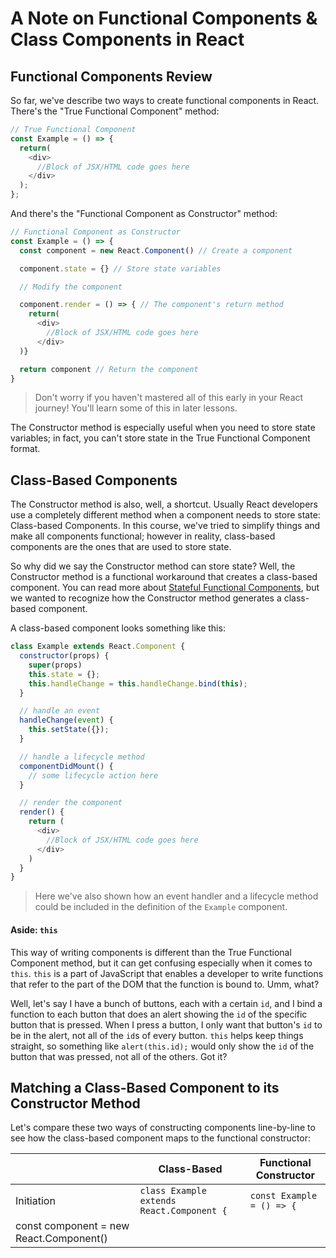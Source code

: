 # A Note on Functional Components & Class Components in React

## Functional Components Review

So far, we've describe two ways to create functional components in React. There's the "True Functional Component" method:

```javascript
// True Functional Component
const Example = () => {
  return(
    <div>
      //Block of JSX/HTML code goes here
    </div>
  );
};
```

And there's the "Functional Component as Constructor" method:

```javascript
// Functional Component as Constructor
const Example = () => {
  const component = new React.Component() // Create a component

  component.state = {} // Store state variables

  // Modify the component

  component.render = () => { // The component's return method
    return(
      <div>
        //Block of JSX/HTML code goes here
      </div>
  )}

  return component // Return the component
}
```

> Don't worry if you haven't mastered all of this early in your React journey! You'll learn some of this in later lessons.

The Constructor method is especially useful when you need to store state variables; in fact, you can't store state in the True Functional Component format.

## Class-Based Components

The Constructor method is also, well, a shortcut. Usually React developers use a completely different method when a component needs to store state: Class-based Components. In this course, we've tried to simplify things and make all components functional; however in reality, class-based components are the ones that are used to store state.

So why did we say the Constructor method can store state? Well, the Constructor method is a functional workaround that creates a class-based component. You can read more about [Stateful Functional Components](https://medium.com/@baronmaximilianwilleford/react-without-this-39a76b8f2160), but we wanted to recognize how the Constructor method generates a class-based component.

A class-based component looks something like this:

```js
class Example extends React.Component {
  constructor(props) {
    super(props)
    this.state = {};
    this.handleChange = this.handleChange.bind(this);
  }

  // handle an event
  handleChange(event) {
    this.setState({});
  }

  // handle a lifecycle method
  componentDidMount() {
    // some lifecycle action here
  }

  // render the component
  render() {
    return (
      <div>
        //Block of JSX/HTML code goes here
      </div>
    )
  }
}
```

> Here we've also shown how an event handler and a lifecycle method could be included in the definition of the `Example` component.

#### Aside: `this`

This way of writing components is different than the True Functional Component method, but it can get confusing especially when it comes to `this`. `this` is a part of JavaScript that enables a developer to write functions that refer to the part of the DOM that the function is bound to. Umm, what?

Well, let's say I have a bunch of buttons, each with a certain `id`, and I bind a function to each button that does an alert showing the `id` of the specific button that is pressed. When I press a button, I only want that button's `id` to be in the alert, not all of the `id`s of every button. `this` helps keep things straight, so something like `alert(this.id);` would only show the `id` of the button that was pressed, not all of the others. Got it?

## Matching a Class-Based Component to its Constructor Method

Let's compare these two ways of constructing components line-by-line to see how the class-based component maps to the functional constructor:

| | Class-Based | Functional Constructor |
| --- | --- | --- |
| Initiation | `class Example extends React.Component {` | <code>const Example = () => {<br>
  const component = new React.Component()</code> |






